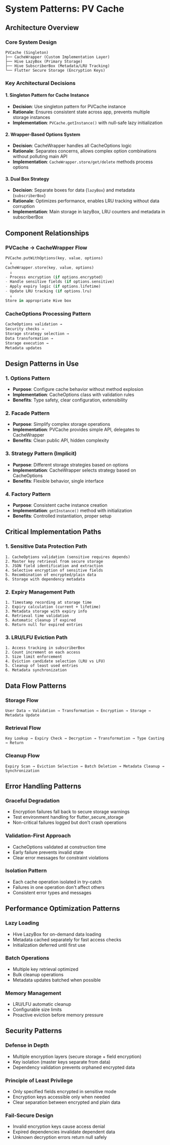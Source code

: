# System Patterns: PV Cache

## Architecture Overview

### Core System Design
```
PVCache (Singleton)
├── CacheWrapper (Custom Implementation Layer)
├── Hive LazyBox (Primary Storage)
├── Hive SubscriberBox (Metadata/LRU Tracking)
└── Flutter Secure Storage (Encryption Keys)
```

### Key Architectural Decisions

#### 1. Singleton Pattern for Cache Instance
- **Decision**: Use singleton pattern for PVCache instance
- **Rationale**: Ensures consistent state across app, prevents multiple storage instances
- **Implementation**: `PVCache.getInstance()` with null-safe lazy initialization

#### 2. Wrapper-Based Options System
- **Decision**: CacheWrapper handles all CacheOptions logic
- **Rationale**: Separates concerns, allows complex option combinations without polluting main API
- **Implementation**: `CacheWrapper.store/get/delete` methods process options

#### 3. Dual Box Strategy
- **Decision**: Separate boxes for data (`lazyBox`) and metadata (`subscriberBox`)
- **Rationale**: Optimizes performance, enables LRU tracking without data corruption
- **Implementation**: Main storage in lazyBox, LRU counters and metadata in subscriberBox

## Component Relationships

### PVCache → CacheWrapper Flow
```dart
PVCache.putWithOptions(key, value, options)
  ↓
CacheWrapper.store(key, value, options)
  ↓
- Process encryption (if options.encrypted)
- Handle sensitive fields (if options.sensitive)
- Apply expiry logic (if options.lifetime)
- Update LRU tracking (if options.lru)
  ↓
Store in appropriate Hive box
```

### CacheOptions Processing Pattern
```dart
CacheOptions validation → 
Security checks → 
Storage strategy selection → 
Data transformation → 
Storage execution → 
Metadata updates
```

## Design Patterns in Use

### 1. Options Pattern
- **Purpose**: Configure cache behavior without method explosion
- **Implementation**: CacheOptions class with validation rules
- **Benefits**: Type safety, clear configuration, extensibility

### 2. Facade Pattern
- **Purpose**: Simplify complex storage operations
- **Implementation**: PVCache provides simple API, delegates to CacheWrapper
- **Benefits**: Clean public API, hidden complexity

### 3. Strategy Pattern (Implicit)
- **Purpose**: Different storage strategies based on options
- **Implementation**: CacheWrapper selects strategy based on CacheOptions
- **Benefits**: Flexible behavior, single interface

### 4. Factory Pattern
- **Purpose**: Consistent cache instance creation
- **Implementation**: `getInstance()` method with initialization
- **Benefits**: Controlled instantiation, proper setup

## Critical Implementation Paths

### 1. Sensitive Data Protection Path
```
1. CacheOptions validation (sensitive requires depends)
2. Master key retrieval from secure storage
3. JSON field identification and extraction
4. Selective encryption of sensitive fields
5. Recombination of encrypted/plain data
6. Storage with dependency metadata
```

### 2. Expiry Management Path
```
1. Timestamp recording at storage time
2. Expiry calculation (current + lifetime)
3. Metadata storage with expiry info
4. Retrieval time validation
5. Automatic cleanup if expired
6. Return null for expired entries
```

### 3. LRU/LFU Eviction Path
```
1. Access tracking in subscriberBox
2. Count increment on each access
3. Size limit enforcement
4. Eviction candidate selection (LRU vs LFU)
5. Cleanup of least used entries
6. Metadata synchronization
```

## Data Flow Patterns

### Storage Flow
```
User Data → Validation → Transformation → Encryption → Storage → Metadata Update
```

### Retrieval Flow
```
Key Lookup → Expiry Check → Decryption → Transformation → Type Casting → Return
```

### Cleanup Flow
```
Expiry Scan → Eviction Selection → Batch Deletion → Metadata Cleanup → Synchronization
```

## Error Handling Patterns

### Graceful Degradation
- Encryption failures fall back to secure storage warnings
- Test environment handling for flutter_secure_storage
- Non-critical failures logged but don't crash operations

### Validation-First Approach
- CacheOptions validated at construction time
- Early failure prevents invalid state
- Clear error messages for constraint violations

### Isolation Pattern
- Each cache operation isolated in try-catch
- Failures in one operation don't affect others
- Consistent error types and messages

## Performance Optimization Patterns

### Lazy Loading
- Hive LazyBox for on-demand data loading
- Metadata cached separately for fast access checks
- Initialization deferred until first use

### Batch Operations
- Multiple key retrieval optimized
- Bulk cleanup operations
- Metadata updates batched when possible

### Memory Management
- LRU/LFU automatic cleanup
- Configurable size limits
- Proactive eviction before memory pressure

## Security Patterns

### Defense in Depth
- Multiple encryption layers (secure storage + field encryption)
- Key isolation (master keys separate from data)
- Dependency validation prevents orphaned encrypted data

### Principle of Least Privilege
- Only specified fields encrypted in sensitive mode
- Encryption keys accessible only when needed
- Clear separation between encrypted and plain data

### Fail-Secure Design
- Invalid encryption keys cause access denial
- Expired dependencies invalidate dependent data
- Unknown decryption errors return null safely
